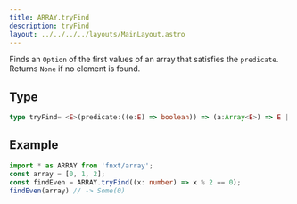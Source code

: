 ```yaml
---
title: ARRAY.tryFind
description: tryFind
layout: ../../../../layouts/MainLayout.astro
---
```


Finds an `Option` of the first values of an array that satisfies the `predicate`. Returns `None` if no element is found. 

## Type
```ts
type tryFind= <E>(predicate:((e:E) => boolean)) => (a:Array<E>) => E | undefind
```

## Example
```ts
import * as ARRAY from 'fnxt/array';
const array = [0, 1, 2];
const findEven = ARRAY.tryFind((x: number) => x % 2 == 0);
findEven(array) // -> Some(0)
```
